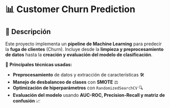# 📊 Customer Churn Prediction

## 📌 Descripción
Este proyecto implementa un **pipeline de Machine Learning** para predecir la **fuga de clientes** (Churn). Incluye desde la **limpieza y preprocesamiento de datos** hasta la **creación y evaluación del modelo de clasificación**.

📍 **Principales técnicas usadas:**
- **Preprocesamiento** de datos y extracción de características 🛠️
- **Manejo de desbalanceo de clases** con **SMOTE** ⚖️
- **Optimización de hiperparámetros** con `RandomizedSearchCV` 🔍
- **Evaluación del modelo** usando **AUC-ROC, Precision-Recall y matriz de confusión** 📈



